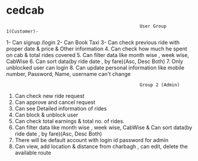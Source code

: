 # cedcab




                                                      User Group 1(Customer)-  
                                                                    
                                                                    
1- Can signup /login 
2- Can Book Taxi
3- Can check previous ride with proper date &amp; price &amp; Other information
4. Can check how much he spent on cab &amp; total rides covered 
5. Can filter data like month wise , week wise, CabWise 
6. Can sort data(by ride date , by fare)(Asc, Desc Both) 
7. Only unblocked user can login 
8. Can update personal information like mobile number, Password, Name, username can't change  



                                                      Group 2 (Admin) 
                                                                      
                                                                      
1. Can check new ride request 
2. Can approve and cancel request 
3. Can see Detailed information of rides 
4. Can block &amp; unblock user 
5. Can check total earnings &amp; total no. of rides. 
6. Can filter data like month wise , week wise, CabWise &amp; Can sort data(by ride date , by fare)(Asc, Desc Both) 
7. There will be default account with login id password for admin 
8. Can view, add location &amp; distance from charbagh , can edit, delete the available route
